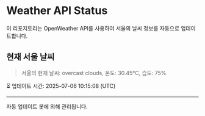 
# Weather API Status

이 리포지토리는 OpenWeather API를 사용하여 서울의 날씨 정보를 자동으로 업데이트합니다.

## 현재 서울 날씨
> 서울의 현재 날씨: overcast clouds, 온도: 30.45°C, 습도: 75%

⏳ 업데이트 시간: 2025-07-06 10:15:08 (UTC)

---
자동 업데이트 봇에 의해 관리됩니다.

